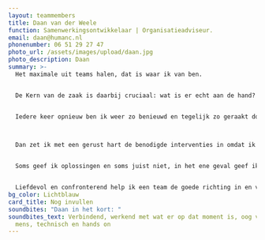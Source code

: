 ```yaml
---
layout: teammembers
title: Daan van der Weele
function: Samenwerkingsontwikkelaar | Organisatieadviseur.
email: daan@humanc.nl
phonenumber: 06 51 29 27 47
photo_url: /assets/images/upload/daan.jpg
photo_description: Daan
summary: >-
  Het maximale uit teams halen, dat is waar ik van ben. ​


  De Kern van de zaak is daarbij cruciaal: wat is er echt aan de hand?​


  Iedere keer opnieuw ben ik weer zo benieuwd en tegelijk zo geraakt door de onderstromen in de samenwerking tussen al die mooie mensen op structuur, processen en gedrag.​

  ​

  Dan zet ik met een gerust hart de benodigde interventies in omdat ik weet dat ze echt gaan werken: veelal een combinatie van structuur, processen, mens, en ICT. Ik omschrijf het ook wel als “managing the white spaces”.​


  Soms geef ik oplossingen en soms juist niet, in het ene geval geef ik echt gas en in het andere geval is alleen al een gesprek meer dan genoeg.​\


  Liefdevol en confronterend help ik een team de goede richting in en verwonder ik me  daarbij iedere keer weer over zowel de hogere productiviteit als het toegenomen geluk bij de teamleden.
bg_color: Lichtblauw
card_title: Nog invullen
soundbites: "Daan in het kort: "
soundbites_text: Verbindend, werkend met wat er op dat moment is, oog voor de
  mens, technisch en hands on
---
```

